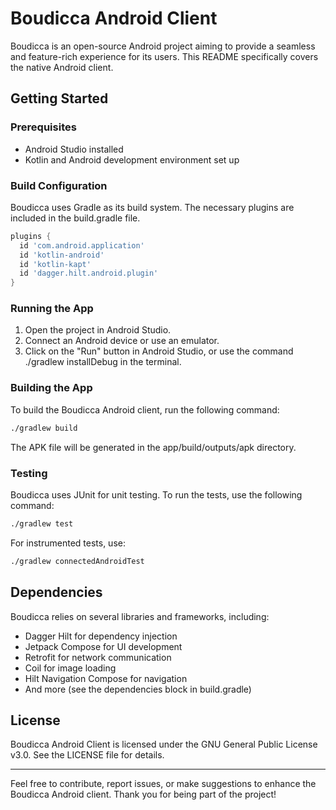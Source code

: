 # Boudicca Android Client
Boudicca is an open-source Android project aiming to provide a seamless and feature-rich experience for its users. This README specifically covers the native Android client.

## Getting Started
### Prerequisites
- Android Studio installed
- Kotlin and Android development environment set up

### Build Configuration
Boudicca uses Gradle as its build system. The necessary plugins are included in the build.gradle file.

```groovy
plugins {
  id 'com.android.application'
  id 'kotlin-android'
  id 'kotlin-kapt'
  id 'dagger.hilt.android.plugin'
}
```

### Running the App
1. Open the project in Android Studio.
2. Connect an Android device or use an emulator.
3. Click on the "Run" button in Android Studio, or use the command ./gradlew installDebug in the terminal.

### Building the App
To build the Boudicca Android client, run the following command:

```bash
./gradlew build
```

The APK file will be generated in the app/build/outputs/apk directory.

### Testing
Boudicca uses JUnit for unit testing. To run the tests, use the following command:

```bash
./gradlew test
```

For instrumented tests, use:


```bash
./gradlew connectedAndroidTest
```

## Dependencies
Boudicca relies on several libraries and frameworks, including:

- Dagger Hilt for dependency injection
- Jetpack Compose for UI development
- Retrofit for network communication
- Coil for image loading
- Hilt Navigation Compose for navigation
- And more (see the dependencies block in build.gradle)

## License

Boudicca Android Client is licensed under the GNU General Public License v3.0. See the LICENSE file for details.

----

Feel free to contribute, report issues, or make suggestions to enhance the Boudicca Android client. Thank you for being part of the project!
